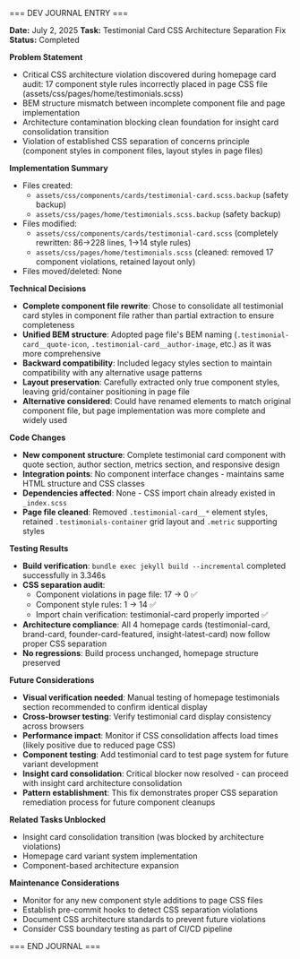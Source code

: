 === DEV JOURNAL ENTRY ===

**Date:** July 2, 2025
**Task:** Testimonial Card CSS Architecture Separation Fix
**Status:** Completed

**Problem Statement**
- Critical CSS architecture violation discovered during homepage card audit: 17 component style rules incorrectly placed in page CSS file (assets/css/pages/home/testimonials.scss)
- BEM structure mismatch between incomplete component file and page implementation
- Architecture contamination blocking clean foundation for insight card consolidation transition
- Violation of established CSS separation of concerns principle (component styles in component files, layout styles in page files)

**Implementation Summary**
- Files created: 
  - `assets/css/components/cards/testimonial-card.scss.backup` (safety backup)
  - `assets/css/pages/home/testimonials.scss.backup` (safety backup)
- Files modified: 
  - `assets/css/components/cards/testimonial-card.scss` (completely rewritten: 86→228 lines, 1→14 style rules)
  - `assets/css/pages/home/testimonials.scss` (cleaned: removed 17 component violations, retained layout only)
- Files moved/deleted: None

**Technical Decisions**
- **Complete component file rewrite**: Chose to consolidate all testimonial card styles in component file rather than partial extraction to ensure completeness
- **Unified BEM structure**: Adopted page file's BEM naming (`.testimonial-card__quote-icon`, `.testimonial-card__author-image`, etc.) as it was more comprehensive
- **Backward compatibility**: Included legacy styles section to maintain compatibility with any alternative usage patterns
- **Layout preservation**: Carefully extracted only true component styles, leaving grid/container positioning in page file
- **Alternative considered**: Could have renamed elements to match original component file, but page implementation was more complete and widely used

**Code Changes**
- **New component structure**: Complete testimonial card component with quote section, author section, metrics section, and responsive design
- **Integration points**: No component interface changes - maintains same HTML structure and CSS classes
- **Dependencies affected**: None - CSS import chain already existed in `_index.scss`
- **Page file cleaned**: Removed `.testimonial-card__*` element styles, retained `.testimonials-container` grid layout and `.metric` supporting styles

**Testing Results**
- **Build verification**: `bundle exec jekyll build --incremental` completed successfully in 3.346s
- **CSS separation audit**: 
  - Component violations in page file: 17 → 0 ✅
  - Component style rules: 1 → 14 ✅
  - Import chain verification: testimonial-card properly imported ✅
- **Architecture compliance**: All 4 homepage cards (testimonial-card, brand-card, founder-card-featured, insight-latest-card) now follow proper CSS separation
- **No regressions**: Build process unchanged, homepage structure preserved

**Future Considerations**
- **Visual verification needed**: Manual testing of homepage testimonials section recommended to confirm identical display
- **Cross-browser testing**: Verify testimonial card display consistency across browsers
- **Performance impact**: Monitor if CSS consolidation affects load times (likely positive due to reduced page CSS)
- **Component testing**: Add testimonial card to test page system for future variant development
- **Insight card consolidation**: Critical blocker now resolved - can proceed with insight card architecture consolidation
- **Pattern establishment**: This fix demonstrates proper CSS separation remediation process for future component cleanups

**Related Tasks Unblocked**
- Insight card consolidation transition (was blocked by architecture violations)
- Homepage card variant system implementation
- Component-based architecture expansion

**Maintenance Considerations**
- Monitor for any new component style additions to page CSS files
- Establish pre-commit hooks to detect CSS separation violations
- Document CSS architecture standards to prevent future violations
- Consider CSS boundary testing as part of CI/CD pipeline

=== END JOURNAL ===